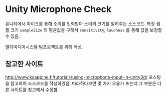 # Unity Microphone Check
유니티에서 마이크를 통해 소리를 입력받아 소리의 크기를 알려주는 소스코드. 특정 샘플 크기 `sampleSize` 의 평균값을 구해서 `sensitivity`, `loudness` 를 통해 값을 보정할 수 있음.

멀티미디어시스템 팀프로젝트를 위해 작성.

## 참고한 사이트
http://www.kaappine.fi/tutorials/using-microphone-input-in-unity3d/ 포스팅을 참고하여 소스코드를 작성하였음. 따라하다보면 몇 가지 오류가 뜨는데 그 부분은 다른 사이트를 참고해서 수정함.
